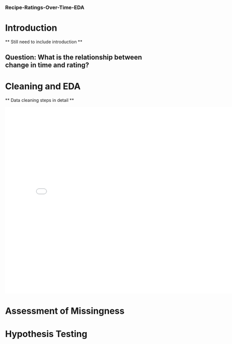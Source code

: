 ### Recipe-Ratings-Over-Time-EDA
# Introduction
** Still need to include introduction **
## Question: What is the relationship between change in time and rating?

# Cleaning and EDA
** Data cleaning steps in detail **
<iframe src="assets/uni_avg_rating_prop.html" width=800 height=600 frameBorder=0></iframe>

# Assessment of Missingness

# Hypothesis Testing
